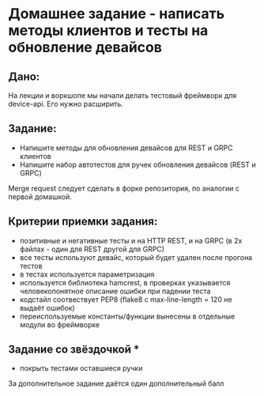 # Домашнее задание - написать методы клиентов и тесты на обновление девайсов

## Дано:

На лекции и воркшопе мы начали делать тестовый фреймворк для device-api. Его нужно расширить.

## Задание:
- Напишите методы для обновления девайсов для REST и GRPC клиентов
- Напишите набор автотестов для ручек обновления девайсов (REST и GRPC)

Merge request следует сделать в форке репозитория, по аналогии с первой домашкой.

## Критерии приемки задания:
- позитивные и негативные тесты и на HTTP REST, и на GRPC (в 2х файлах - один для REST другой для GRPC)
- все тесты используют девайс, который будет удален после прогона тестов
- в тестах используется параметризация
- используется библиотека hamcrest, в проверках указывается человекопонятное описание ошибки при падении теста
- кодстайл соотвествует PEP8 (flake8 с max-line-length = 120 не выдаёт ошибок)
- переиспользуемые константы/функции вынесены в отдельные модули во фреймворке

## Задание со звёздочкой *
- покрыть тестами оставшиеся ручки

За дополнительное задание даётся один дополнительный балл
